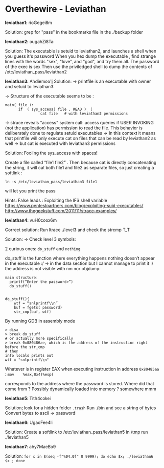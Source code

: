# Overthewire - Leviathan

**leviathan1**: rioGegei8m

Solution: grep for "pass" in the bookmarks file in the ./backup folder

**leviathan2**: ougahZi8Ta

Solution: 
The executable is setuid to leviathan2, and launches a shell when you guess it's password
When you hex dump the executable , find strange lines with the words "sex", "love", and "god", and try them all.
The password of the exec is sex
Then use the priviledged shell to dump the contents of /etc/leviathan_pass/leviathan2

**leviathan3**: Ahdiemoo1j
Solution: 
-> printfile is an executable with owner and setuid to leviathan3

-> Structure of the executable seems to be :

```
main( file ):
      if  ( sys_access( file , READ )  )     
                cat file   # with leviathan3 permissions
```

-> strace reveals "access" system call:  access queries if USER INVOKING (not the application) has permission to read the file. This behavior is deliberately done to regulate setuid executables
    -> In this context it means that printfile will only execute cat on files that can be read by leviathan2 as well
    -> but cat is executed with leviathan3 permissions

Solution: Fooling the sys_access with spaces!

Create a file called “file1 file2” .
Then because cat is directly concatenating the string, it will cat both file1 and file2 as separate files, so just creating a softlink :

`ln -s /etc/leviathan_pass/leviathan3 file1`

will let you print the pass

Hints:
False leads : Exploiting the IFS shell variable
https://www.pentestpartners.com/blog/exploiting-suid-executables/
http://www.thegeekstuff.com/2011/11/strace-examples/

**leviathan4**: vuH0coox6m

Correct solution:
Run ltrace ./level3 and check the strcmp T_T

Solution:
  -> Check level 3 symbols:

2 curious ones: `do_stuff` and `nothing`

do_stuff is the function where everything happens
nothing doesn’t appear in the executable :/ -> in the data section but I cannot manage to print it :/ the address is not visible with nm nor objdump

```
main structure:
  printf(“Enter the password>”)
  do_stuff()


do_stuff(){
    wtf = “snlprintf\\n”
    buf = fgets( password) 
    str_cmp(buf, wtf)
```

By running GDB in assembly mode

```gdb
> disa
> break do_stuff
# or actually more specifically
> break 0x080486ae, which is the address of the instruction right before the str_cmp
# then 
info locals prints out 
wtf = "snlprintf\\n"
```

Whatever is in register EAX when executing instruction in address `0x80485aa` : `mov    %eax,0x4(%esp)`

corresponds to the address where the password is stored. Where did that come from ? Possibly dynamically loaded into memory ? somewhere mmm

**leviathan5**: Tith4cokei

Solution; look for a hidden folder `.trash`
Run ./bin and see a string of bytes
Convert bytes to ascii -> password

**leviathan6**: UgaoFee4li

Solution: 
Create a softlink to /etc/leviathan_pass/leviathan5 in /tmp
run ./leviathan5

**leviathan7**: ahy7MaeBo9

Solution:
`for x in $(seq -f"%04.0f" 0 9999); do echo $x; ./leviathan6 $x ; done`